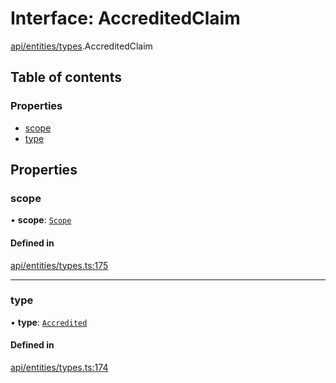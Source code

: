 # Interface: AccreditedClaim

[api/entities/types](../wiki/api.entities.types).AccreditedClaim

## Table of contents

### Properties

- [scope](../wiki/api.entities.types.AccreditedClaim#scope)
- [type](../wiki/api.entities.types.AccreditedClaim#type)

## Properties

### scope

• **scope**: [`Scope`](../wiki/api.entities.types.Scope)

#### Defined in

[api/entities/types.ts:175](https://github.com/PolymeshAssociation/polymesh-sdk/blob/f8a937f04/src/api/entities/types.ts#L175)

___

### type

• **type**: [`Accredited`](../wiki/api.entities.types.ClaimType#accredited)

#### Defined in

[api/entities/types.ts:174](https://github.com/PolymeshAssociation/polymesh-sdk/blob/f8a937f04/src/api/entities/types.ts#L174)
